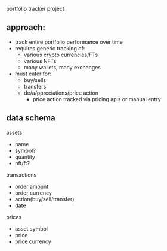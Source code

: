 portfolio tracker project

## approach:
- track entire portfolio performance over time
- requires generic tracking of: 
    - various crypto currencies/FTs
    - various NFTs
    - many wallets, many exchanges
- must cater for:
    - buy/sells
    - transfers
    - de/a/ppreciations/price action
        - price action tracked via pricing apis or manual entry

## data schema

assets
- name
- symbol?
- quantity
- nft/ft?

transactions
- order amount
- order currency
- action(buy/sell/transfer)
- date

prices
- asset symbol
- price
- price currency